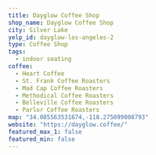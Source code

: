 ```yaml
---
title: Dayglow Coffee Shop
shop_name: Dayglow Coffee Shop
city: Silver Lake
yelp_id: dayglow-los-angeles-2
type: Coffee Shop
tags:
  - indoor seating
coffee:
  - Heart Coffee
  - St. Frank Coffee Roasters
  - Mad Cap Coffee Roasters
  - Methodical Coffee Roasters
  - Belleville Coffee Roasters
  - Parlor Coffee Roasters
map: "34.085563531674,-118.275099008793"
website: "https://dayglow.coffee/"
featured_max_1: false
featured_min: false
---
```

